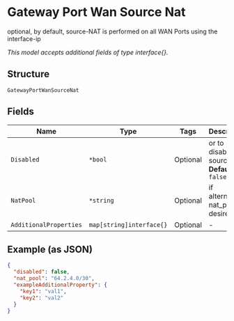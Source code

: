 
# Gateway Port Wan Source Nat

optional, by default, source-NAT is performed on all WAN Ports using the interface-ip

*This model accepts additional fields of type interface{}.*

## Structure

`GatewayPortWanSourceNat`

## Fields

| Name | Type | Tags | Description |
|  --- | --- | --- | --- |
| `Disabled` | `*bool` | Optional | or to disable the source-nat<br>**Default**: `false` |
| `NatPool` | `*string` | Optional | if alternative nat_pool is desired |
| `AdditionalProperties` | `map[string]interface{}` | Optional | - |

## Example (as JSON)

```json
{
  "disabled": false,
  "nat_pool": "64.2.4.0/30",
  "exampleAdditionalProperty": {
    "key1": "val1",
    "key2": "val2"
  }
}
```

